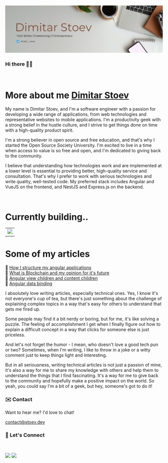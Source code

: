 <a href="https://stoev.dev" target="_blank"><img src="profile_banner.jpg" /></a>

### Hi there 👋🏻

<br/>

# More about me [Dimitar Stoev](https://stoev.dev)

My name is Dimitar Stoev, and I'm a software engineer with a passion for developing a wide range of applications, from web technologies and representative websites to mobile applications. I'm a productivity geek with a strong belief in the hustle culture, and I strive to get things done on time with a high-quality product spirit.

I'm a strong believer in open source and free education, and that's why I started the Open Source Society University. I'm excited to live in a time when access to value is so free and open, and I'm dedicated to giving back to the community.

I believe that understanding how technologies work and are implemented at a lower level is essential to providing better, high-quality service and consultation. That's why I prefer to work with serious technologies and write quality, well-tested code. My preferred stack includes Angular and VueJS on the frontend, and NestJS and Express.js on the backend.


<br/>

# Currently building..

<table>
  <tr>
    <td><a href="https://dealixio.com"><img src="https://pbs.twimg.com/profile_banners/701452291652640769/1690796583/1500x500" /></a></td>
  </tr>
</table>

# Some of my articles

🔸 [How I structure my angular applications](https://www.stoev.dev/blog/how-i-structure-my-angular-applications) <br/>
🔸 [What is Blockchain and my opinion for it's future](https://www.stoev.dev/blog/what-is-blockchain) <br/>
🔸 [Angular view children and content children](https://www.stoev.dev/blog/angular-view-children-and-content-children) <br/>
🔸 [Angular data binding](https://www.stoev.dev/blog/angular-data-binding) <br/>

I absolutely love writing articles, especially technical ones. Yes, I know it's not everyone's cup of tea, but there's just something about the challenge of explaining complex topics in a way that's easy for others to understand that gets me fired up.

Some people may find it a bit nerdy or boring, but for me, it's like solving a puzzle. The feeling of accomplishment I get when I finally figure out how to explain a difficult concept in a way that clicks for someone else is just priceless.

And let's not forget the humor - I mean, who doesn't love a good tech pun or two? Sometimes, when I'm writing, I like to throw in a joke or a witty comment just to keep things light and interesting.

But in all seriousness, writing technical articles is not just a passion of mine, it's also a way for me to share my knowledge with others and help them to understand the things that I find fascinating. It's a way for me to give back to the community and hopefully make a positive impact on the world. So yeah, you could say I'm a bit of a geek, but hey, someone's got to do it!

### ✉️ Contact

Want to hear me? 
I'd love to chat!

<a href="mailto:contact@stoev.dev">contact@stoev.dev</a>


### 🔗 Let's Connect

<br/>

[![](https://img.shields.io/badge/linkedin-%230077B5.svg?&style=for-the-badge&logo=linkedin&logoColor=white0e76a8)](https://www.linkedin.com/in/dimitar-g-stoev/)
[![](https://img.shields.io/twitter/follow/dimitar__stoev?label=Twitter&logo=twitter&style=for-the-badge&color=blue)](https://twitter.com/dimitar__stoev)


